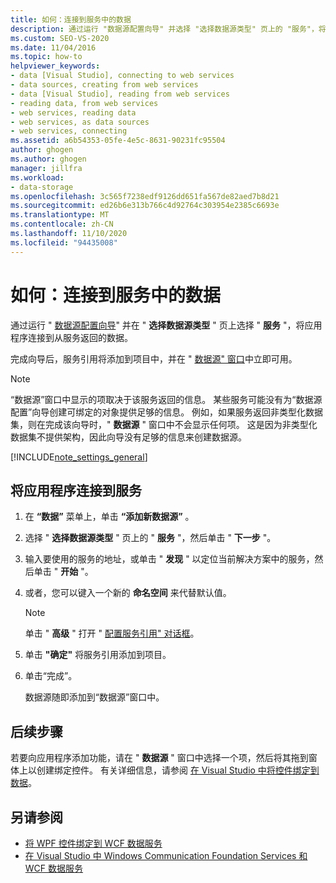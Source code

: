 ```yaml
---
title: 如何：连接到服务中的数据
description: 通过运行 "数据源配置向导" 并选择 "选择数据源类型" 页上的 "服务"，将应用程序连接到从服务返回的数据。
ms.custom: SEO-VS-2020
ms.date: 11/04/2016
ms.topic: how-to
helpviewer_keywords:
- data [Visual Studio], connecting to web services
- data sources, creating from web services
- data [Visual Studio], reading from web services
- reading data, from web services
- web services, reading data
- web services, as data sources
- web services, connecting
ms.assetid: a6b54353-05fe-4e5c-8631-90231fc95504
author: ghogen
ms.author: ghogen
manager: jillfra
ms.workload:
- data-storage
ms.openlocfilehash: 3c565f7238edf9126dd651fa567de82aed7b8d21
ms.sourcegitcommit: ed26b6e313b766c4d92764c303954e2385c6693e
ms.translationtype: MT
ms.contentlocale: zh-CN
ms.lasthandoff: 11/10/2020
ms.locfileid: "94435008"
---
```

# <a name="how-to-connect-to-data-in-a-service"></a>如何：连接到服务中的数据

通过运行 " [数据源配置向导](../data-tools/media/data-source-configuration-wizard.png)" 并在 " **选择数据源类型** " 页上选择 " **服务** "，将应用程序连接到从服务返回的数据。

完成向导后，服务引用将添加到项目中，并在 " [数据源" 窗口](add-new-data-sources.md#data-sources-window)中立即可用。

> [!NOTE]
> “数据源”窗口中显示的项取决于该服务返回的信息。 某些服务可能没有为“数据源配置”向导创建可绑定的对象提供足够的信息。 例如，如果服务返回非类型化数据集，则在完成该向导时，" **数据源** " 窗口中不会显示任何项。 这是因为非类型化数据集不提供架构，因此向导没有足够的信息来创建数据源。

[!INCLUDE[note_settings_general](../data-tools/includes/note_settings_general_md.md)]

## <a name="to-connect-your-application-to-a-service"></a>将应用程序连接到服务

1. 在 **“数据”** 菜单上，单击 **“添加新数据源”** 。

2. 选择 " **选择数据源类型** " 页上的 " **服务** "，然后单击 " **下一步** "。

3. 输入要使用的服务的地址，或单击 " **发现** " 以定位当前解决方案中的服务，然后单击 " **开始** "。

4. 或者，您可以键入一个新的 **命名空间** 来代替默认值。

    > [!NOTE]
    > 单击 " **高级** " 打开 " [配置服务引用" 对话框](../data-tools/configure-service-reference-dialog-box.md)。

5. 单击 **"确定"** 将服务引用添加到项目。

6. 单击“完成”。

     数据源随即添加到“数据源”窗口中。

## <a name="next-steps"></a>后续步骤

若要向应用程序添加功能，请在 " **数据源** " 窗口中选择一个项，然后将其拖到窗体上以创建绑定控件。 有关详细信息，请参阅 [在 Visual Studio 中将控件绑定到数据](../data-tools/bind-controls-to-data-in-visual-studio.md)。

## <a name="see-also"></a>另请参阅

- [将 WPF 控件绑定到 WCF 数据服务](../data-tools/bind-wpf-controls-to-a-wcf-data-service.md)
- [在 Visual Studio 中 Windows Communication Foundation Services 和 WCF 数据服务](../data-tools/windows-communication-foundation-services-and-wcf-data-services-in-visual-studio.md)
